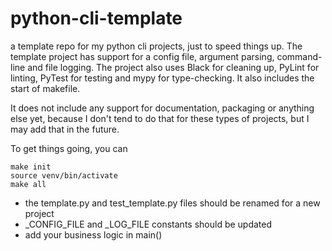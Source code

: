 # python-cli-template
a template repo for my python cli projects, just to speed things up. The
template project has support for a config file, argument parsing, command-line
and file logging. The project also uses Black for cleaning up, PyLint for
linting, PyTest for testing and mypy for type-checking. It also includes the
start of makefile.

It does not include any support for documentation, packaging or anything else
yet, because I don't tend to do that for these types of projects, but I may
add that in the future.

To get things going, you can
```
make init
source venv/bin/activate
make all
```

* the template.py and test_template.py files should be renamed for a new project
* _CONFIG_FILE and _LOG_FILE constants should be updated
* add your business logic in main()
